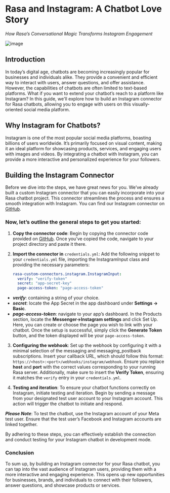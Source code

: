 # Rasa and Instagram: A Chatbot Love Story

*How Rasa’s Conversational Magic Transforms Instagram Engagement*

![image](https://github.com/arjun-234/rasa-custom-connectors/assets/103405661/e3a5be83-7b28-44cf-b274-c3b4c40fc3d0)

## Introduction

In today’s digital age, chatbots are becoming increasingly popular for businesses and individuals alike. They provide a convenient and efficient way to interact with users, answer questions, and offer assistance. However, the capabilities of chatbots are often limited to text-based platforms. What if you want to extend your chatbot’s reach to a platform like Instagram? In this guide, we'll explore how to build an Instagram connector for Rasa chatbots, allowing you to engage with users on this visually-oriented social media platform.

## Why Instagram for Chatbots?

Instagram is one of the most popular social media platforms, boasting billions of users worldwide. It’s primarily focused on visual content, making it an ideal platform for showcasing products, services, and engaging users with images and videos. By integrating a chatbot with Instagram, you can provide a more interactive and personalized experience for your followers.

## Building the Instagram Connector

Before we dive into the steps, we have great news for you. We’ve already built a custom Instagram connector that you can easily incorporate into your Rasa chatbot project. This connector streamlines the process and ensures a smooth integration with Instagram. You can find our Instagram connector on [GitHub](https://github.com/arjun-234/rasa-custom-connectors).

### Now, let’s outline the general steps to get you started:

1. **Copy the connector code**: Begin by copying the connector code provided on [GitHub](https://github.com/arjun-234/rasa-custom-connectors). Once you’ve copied the code, navigate to your project directory and paste it there.

2. **Import the connector in** `credentials.yml`: Add the following snippet to your `credentials.yml` file, importing the InstagramInput class and providing the necessary parameters:

   ```yaml
   rasa-custom-connectors.instagram.InstagramInput:
     verify: "verify-token"
     secret: "app-secret-key"
     page-access-token: "page-access-token"
    ```
  - ***verify***: containing a string of your choice.
  - ***secret***: locate the App Secret in the app dashboard under **Settings → Basic**.
  - ***page-access-token***: navigate to your app’s dashboard. In the Products section, locate the **Messenger→Instagram settings** and click Set Up. Here, you can create or choose the page you wish to link with your chatbot. Once the setup is successful, simply click the **Generate Token** button, and the token displayed will be your `page-access-token`.

3. **Configuring the webhook**: Set up the webhook by configuring it with a minimal selection of the messaging and messaging_postback subscriptions. Insert your callback URL, which should follow this format: `https://<host>:<port>/webhooks/instagram/webhook`. Ensure you replace **host** and **port** with the correct values corresponding to your running Rasa server. Additionally, make sure to insert the **Verify Token**, ensuring it matches the `verify` entry in your `credentials.yml`.

4. **Testing and iteration**: To ensure your chatbot functions correctly on Instagram, initiate testing and iteration. Begin by sending a message from your designated test user account to your Instagram account. This action will trigger the chatbot to initiate and respond.

***Please Note***: To test the chatbot, use the Instagram account of your Meta test user. Ensure that the test user’s Facebook and Instagram accounts are linked together.

By adhering to these steps, you can effectively establish the connection and conduct testing for your Instagram chatbot in development mode.

### Conclusion
To sum up, by building an Instagram connector for your Rasa chatbot, you can tap into the vast audience of Instagram users, providing them with a more interactive and engaging experience. This opens up new opportunities for businesses, brands, and individuals to connect with their followers, answer questions, and showcase products or services.
